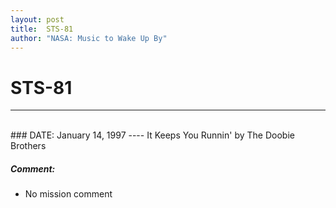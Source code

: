 ```yaml
---
layout: post
title:  STS-81
author: "NASA: Music to Wake Up By"
---
```


# STS-81
----
<br/>
### DATE: January 14, 1997
----
It Keeps You Runnin' by The Doobie Brothers

##### Comment:
* No mission comment
